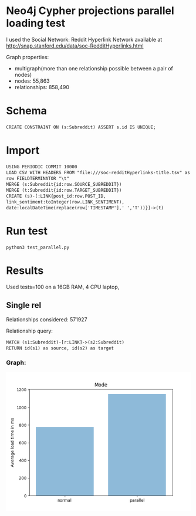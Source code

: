 # Neo4j Cypher projections parallel loading test

I used the Social Network: Reddit Hyperlink Network available at http://snap.stanford.edu/data/soc-RedditHyperlinks.html

Graph properties:

   - multigraph(more than one relationship possible between a pair of nodes)
   - nodes: 55,863
   - relationships: 858,490

# Schema

```
CREATE CONSTRAINT ON (s:Subreddit) ASSERT s.id IS UNIQUE;
```

# Import
```
USING PERIODIC COMMIT 10000
LOAD CSV WITH HEADERS FROM "file:///soc-redditHyperlinks-title.tsv" as row FIELDTERMINATOR "\t"
MERGE (s:Subreddit{id:row.SOURCE_SUBREDDIT})
MERGE (t:Subreddit{id:row.TARGET_SUBREDDIT})
CREATE (s)-[:LINK{post_id:row.POST_ID,
link_sentiment:toInteger(row.LINK_SENTIMENT),
date:localDateTime(replace(row['TIMESTAMP'],' ','T'))}]->(t)
```
# Run test
```
python3 test_parallel.py 
```
# Results

Used tests=100 on a 16GB RAM, 4 CPU laptop, 

## Single rel

Relationships considered: 571927

Relationship query:

```
MATCH (s1:Subreddit)-[r:LINK]->(s2:Subreddit)
RETURN id(s1) as source, id(s2) as target
```

### Graph:

![](img/single_rel_results.png)
